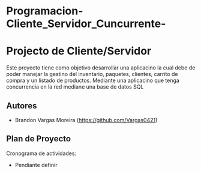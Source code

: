 # Programacion-Cliente_Servidor_Cuncurrente-


# Projecto de Cliente/Servidor

Este proyecto tiene como objetivo desarrollar una aplicacino la cual debe de poder manejar la gestino del inventario, paquetes, clientes, carrito de compra y un listado de productos. Mediante una aplicacino que tenga concurrencia en la red mediane una base de datos SQL

## Autores

- Brandon Vargas Moreira (https://github.com/Vargas0421)


## Plan de Proyecto

Cronograma de actividades:

- Pendiante definir

